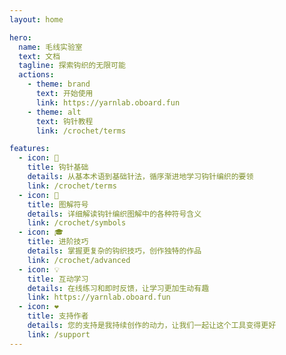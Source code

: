 ```yaml
---
layout: home

hero:
  name: 毛线实验室
  text: 文档
  tagline: 探索钩织的无限可能
  actions:
    - theme: brand
      text: 开始使用
      link: https://yarnlab.oboard.fun
    - theme: alt
      text: 钩针教程
      link: /crochet/terms

features:
  - icon: 🧶
    title: 钩针基础
    details: 从基本术语到基础针法，循序渐进地学习钩针编织的要领
    link: /crochet/terms
  - icon: 📖
    title: 图解符号
    details: 详细解读钩针编织图解中的各种符号含义
    link: /crochet/symbols
  - icon: 🎓
    title: 进阶技巧
    details: 掌握更复杂的钩织技巧，创作独特的作品
    link: /crochet/advanced
  - icon: 💡
    title: 互动学习
    details: 在线练习和即时反馈，让学习更加生动有趣
    link: https://yarnlab.oboard.fun
  - icon: ❤️
    title: 支持作者
    details: 您的支持是我持续创作的动力，让我们一起让这个工具变得更好
    link: /support
---
```

